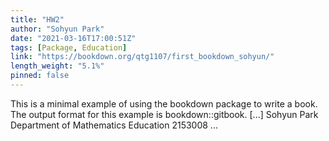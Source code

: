 ```yaml
---
title: "HW2"
author: "Sohyun Park"
date: "2021-03-16T17:00:51Z"
tags: [Package, Education]
link: "https://bookdown.org/qtg1107/first_bookdown_sohyun/"
length_weight: "5.1%"
pinned: false
---
```


This is a minimal example of using the bookdown package to write a book. The output format for this example is bookdown::gitbook. [...] Sohyun Park Department of Mathematics Education 2153008  ...
